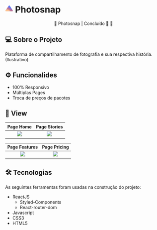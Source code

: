 # <img width="25px" src="./src/assets/icons/logo.png"> Photosnap 

<p align="center">
  🚧 Photosnap | Concluído 🚀 🚧
</p>

## 💻 Sobre o Projeto
<p>
  Plataforma de compartilhamento de fotografia e sua respectiva história. (Ilustrativo)
</p>


## ⚙ Funcionalides
- 100% Responsivo
- Múltiplas Pages
- Troca de preços de pacotes

## 🎨 View

Page Home             |  Page Stories
:-------------------------:|:-------------------------:
![](https://user-images.githubusercontent.com/99041150/200129906-2e60637b-2f83-4af5-a192-8ed990310411.png)  |  ![](https://user-images.githubusercontent.com/99041150/200129910-732de9b7-daf2-49d6-8840-05c5b77d6275.png)

Page Features             |  Page Pricing
:-------------------------:|:-------------------------:
![](https://user-images.githubusercontent.com/99041150/200129919-707841f5-9020-41fc-a4f2-0efd58210686.png)  |  ![](https://user-images.githubusercontent.com/99041150/200129921-b517f447-574f-43b6-931c-eb7eb66bdd68.png)

## 🛠 Tecnologias
As seguintes ferramentas foram usadas na construção do projeto:

- ReactJS
  - Styled-Components
  - React-router-dom
- Javascript
- CSS3
- HTML5
